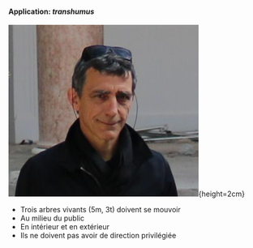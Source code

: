 #### Application: *transhumus*

![Céleste Boursier-Mougenot](imgs/celeste.jpg){height=2cm}

- Trois arbres vivants (5m, 3t) doivent se mouvoir
- Au milieu du public
- En intérieur et en extérieur
- Ils ne doivent pas avoir de direction privilégiée
